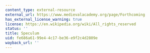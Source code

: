 ```yaml
---
content_type: external-resource
external_url: https://www.medievalacademy.org/page/Forthcoming
has_external_license_warning: true
license: https://en.wikipedia.org/wiki/All_rights_reserved
status: ''
title: Speculum
uid: fe686a61-99e4-4c17-be36-e9f2c4d2809e
wayback_url: ''
---
```

